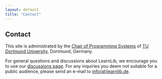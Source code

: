 ```yaml
---
layout: default
title: "Contact"
---
```


## Contact

This site is administrated by the [Chair of Programming Systems](https://ps.cs.tu-dortmund.de/) of [TU Dortmund University](http://www.tu-dortmund.de/), Dortmund, Germany.

For general questions and discussions about LearnLib, we encourage you to use our [discussions page](https://github.com/LearnLib/learnlib/discussions).
For any inquiries you deem not suitable for a public audience, please send an e-mail to [info(at)learnlib.de](mailto:info(at)learnlib.de).
